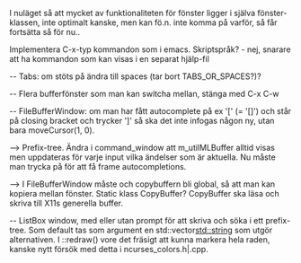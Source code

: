 
I nuläget så att mycket av funktionaliteten för fönster ligger i själva fönster-klassen,
inte optimalt kanske, men kan fö.n. inte komma på varför, så får fortsätta så för nu..

Implementera C-x-typ kommandon som i emacs. Skriptspråk?
    - nej, snarare att ha kommandon som kan visas i en separat hjälp-fil

--  Tabs: om stöts på ändra till spaces (tar bort TABS_OR_SPACES?)?

--  Flera bufferfönster som man kan switcha mellan, stänga med C-x C-w

--  FileBufferWindow: om man har fått autocomplete på ex '[' (= '[]') och står på closing
    bracket och trycker ']' så ska det inte infogas någon ny, utan bara moveCursor(1, 0).

--> Prefix-tree.
    Ändra i command_window att m_utilMLBuffer alltid visas men uppdateras för varje 
    input vilka ändelser som är aktuella. Nu måste man trycka på <tab> för att få 
    frame autocompletions.

--> I FileBufferWindow måste och copybuffern bli global, så att man kan kopiera mellan
    fönster. Static klass CopyBuffer?
    CopyBuffer ska läsa och skriva till X11s generella buffer.

--  ListBox window, med eller utan prompt för att skriva och söka i ett prefix-tree.
    Som default tas som argument en std::vector<std::string> som utgör alternativen.
    I ::redraw() vore det fräsigt att kunna markera hela raden, kanske nytt försök med 
    detta i ncurses_colors.h|.cpp.



